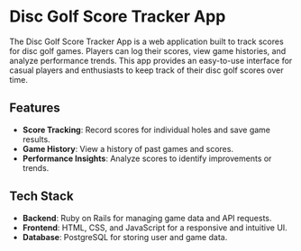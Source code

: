 # Disc Golf Score Tracker App

The Disc Golf Score Tracker App is a web application built to track scores for disc golf games. Players can log their scores, view game histories, and analyze performance trends. This app provides an easy-to-use interface for casual players and enthusiasts to keep track of their disc golf scores over time.

## Features
- **Score Tracking**: Record scores for individual holes and save game results.
- **Game History**: View a history of past games and scores.
- **Performance Insights**: Analyze scores to identify improvements or trends.

## Tech Stack
- **Backend**: Ruby on Rails for managing game data and API requests.
- **Frontend**: HTML, CSS, and JavaScript for a responsive and intuitive UI.
- **Database**: PostgreSQL for storing user and game data.
